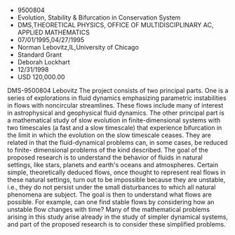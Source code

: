 
* 9500804
* Evolution, Stability & Bifurcation in Conservation System
* DMS,THEORETICAL PHYSICS, OFFICE OF MULTIDISCIPLINARY AC, APPLIED MATHEMATICS
* 07/01/1995,04/27/1995
* Norman Lebovitz,IL,University of Chicago
* Standard Grant
* Deborah Lockhart
* 12/31/1998
* USD 120,000.00

DMS-9500804 Lebovitz The project consists of two principal parts. One is a
series of explorations in fluid dynamics emphasizing parametric instabilities in
flows with noncircular streamlines. These flows include many of interest in
astrophysical and geophysical fluid dynamics. The other principal part is a
mathematical study of slow evolution in finite-dimensional systems with two
timescales (a fast and a slow timescale) that experience bifurcation in the
limit in which the evolution on the slow timescale ceases. They are related in
that the fluid-dynamical problems can, in some cases, be reduced to finite-
dimensional problems of the kind described. The goal of the proposed research is
to understand the behavior of fluids in natural settings, like stars, planets
and earth's oceans and atmospheres. Certain simple, theoretically deduced flows,
once thought to represent real flows in these natural settings, turn out to be
impossible because they are unstable, i.e., they do not persist under the small
disturbances to which all natural phenomena are subject. The goal is then to
understand what flows are possible. For example, can one find stable flows by
considering how an unstable flow changes with time? Many of the mathematical
problems arising in this study arise already in the study of simpler dynamical
systems, and part of the proposed research is to consider these simplified
problems.
